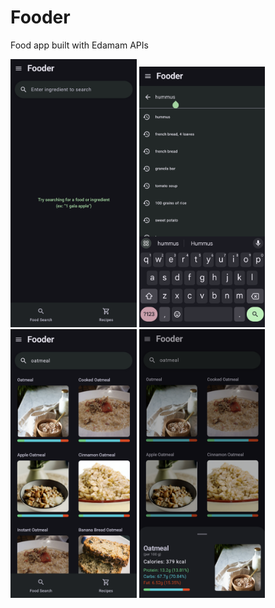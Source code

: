 # Fooder
 Food app built with Edamam APIs

<p float="left">
<img src="app/src/main/res/raw/screen1.png" width="40%"/>
<img src="app/src/main/res/raw/screen2.png" width="40%"/>
<img src="app/src/main/res/raw/screen3.png" width="40%"/>
<img src="app/src/main/res/raw/screen4.png" width="40%"/>
</p>
